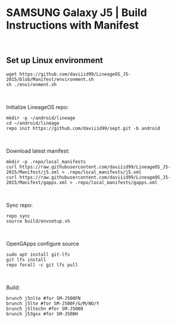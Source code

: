 # SAMSUNG Galaxy J5 | Build Instructions with Manifest
<br/>

## Set up Linux environment
```
wget https://github.com/daviiid99/LineageOS_J5-2015/blob/Manifest/environment.sh 
sh ./environment.sh
```
<br/>

Initialize LineageOS repo:
```
mkdir -p ~/android/lineage
cd ~/android/lineage
repo init https://github.com/daviiid99/sept.git -b android
```
<br/>

Download latest manifest:
```
mkdir -p .repo/local_manifests
curl https://raw.githubusercontent.com/daviiid99/LineageOS_J5-2015/Manifest/j5.xml > .repo/local_manifests/j5.xml
curl https://raw.githubusercontent.com/daviiid99/LineageOS_J5-2015/Manifest/gapps.xml > .repo/local_manifests/gapps.xml
```
<br/>

Sync repo:
```
repo sync
source build/envsetup.sh
```
<br/>

OpenGApps configure source
```
sudo apt install git-lfs
git lfs install
repo forall -c git lfs pull
```
<br/>

Build:
```
brunch j5nlte #for SM-J500FN
brunch j5lte #for SM-J500F/G/M/NO/Y
brunch j5ltechn #for SM-J5008
brunch j53gxx #for SM-J500H
```

<br/>
